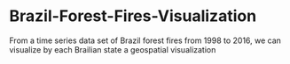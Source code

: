 # Brazil-Forest-Fires-Visualization
From a time series data set of Brazil forest fires from 1998 to 2016, we can visualize by each Brailian state a geospatial visualization
